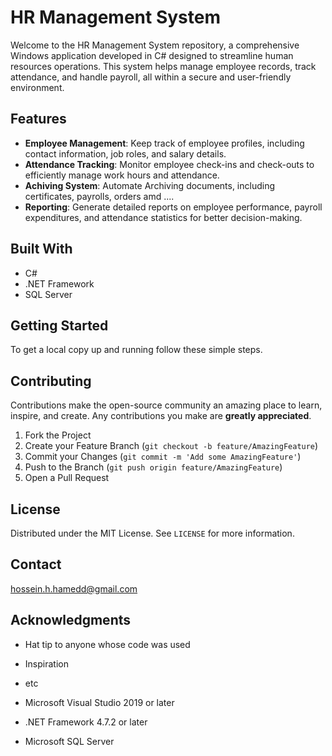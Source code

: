 # HR Management System

Welcome to the HR Management System repository, a comprehensive Windows application developed in C# designed to streamline human resources operations. This system helps manage employee records, track attendance, and handle payroll, all within a secure and user-friendly environment.

## Features

- **Employee Management**: Keep track of employee profiles, including contact information, job roles, and salary details.
- **Attendance Tracking**: Monitor employee check-ins and check-outs to efficiently manage work hours and attendance.
- **Achiving System**: Automate Archiving documents, including certificates, payrolls, orders amd ....
- **Reporting**: Generate detailed reports on employee performance, payroll expenditures, and attendance statistics for better decision-making.

## Built With

- C#
- .NET Framework
- SQL Server

## Getting Started

To get a local copy up and running follow these simple steps.


## Contributing

Contributions make the open-source community an amazing place to learn, inspire, and create. Any contributions you make are **greatly appreciated**.

1. Fork the Project
2. Create your Feature Branch (`git checkout -b feature/AmazingFeature`)
3. Commit your Changes (`git commit -m 'Add some AmazingFeature'`)
4. Push to the Branch (`git push origin feature/AmazingFeature`)
5. Open a Pull Request

## License

Distributed under the MIT License. See `LICENSE` for more information.

## Contact

hossein.h.hamedd@gmail.com

## Acknowledgments

- Hat tip to anyone whose code was used
- Inspiration
- etc

- Microsoft Visual Studio 2019 or later
- .NET Framework 4.7.2 or later
- Microsoft SQL Server


